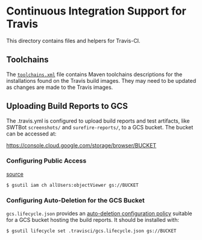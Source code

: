 # Continuous Integration Support for Travis

This directory contains files and helpers for Travis-CI.

## Toolchains

The [`toolchains.xml`](toolchains.xml) file contains Maven toolchains descriptions
for the installations found on the Travis build images.  They may need to be updated
as changes are made to the Travis images.

## Uploading Build Reports to GCS

The .travis.yml is configured to upload build reports and test
artifacts, like SWTBot `screenshots/` and `surefire-reports/`, to
a GCS bucket.  The bucket can be accessed at:

   https://console.cloud.google.com/storage/browser/BUCKET

### Configuring Public Access

[source](https://cloud.google.com/storage/docs/access-control/making-data-public#buckets)

```
$ gsutil iam ch allUsers:objectViewer gs://BUCKET
```

### Configuring Auto-Deletion for the GCS Bucket

`gcs.lifecycle.json` provides an [auto-deletion configuration
policy](https://cloud.google.com/storage/docs/managing-lifecycles#delete_an_object)
suitable for a GCS bucket hosting the build reports.  It should be
installed with:

```
$ gsutil lifecycle set .travisci/gcs.lifecycle.json gs://BUCKET
```

